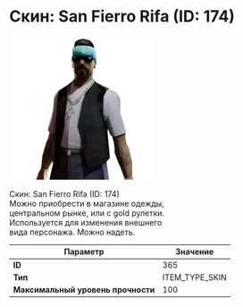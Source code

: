 # Скин: San Fierro Rifa (ID: 174)

![Item Image](../img/365.webp?raw=true)

Скин: San Fierro Rifa (ID: 174)<br>Можно приобрести в магазине одежды,<br>центральном рынке, или с gold рулетки.<br>Используется для изменения внешнего<br>вида персонажа. Можно надеть.


| Параметр | Значение |
|----------|----------|
| **ID** | 365 |
| **Тип** | ITEM_TYPE_SKIN |
| **Максимальный уровень прочности** | 100 |

